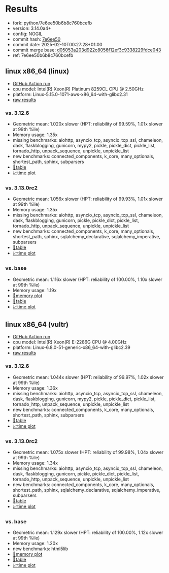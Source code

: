# Results

- fork: python/7e6ee50b6b8c760bcefb
- version: 3.14.0a4+
- config: NOGIL
- commit hash: [7e6ee50](https://github.com/python/cpython/commit/7e6ee50)
- commit date: 2025-02-10T00:27:28+01:00
- commit merge base: [d05053a203d922c8056f12ef3c9338229fdce043](https://github.com/python/cpython/commit/d05053a203d922c8056f12ef3c9338229fdce043)
- ref: 7e6ee50b6b8c760bcefb

## linux x86_64 (linux)

- [GitHub Action run](https://github.com/facebookexperimental/free-threading-benchmarking/actions/runs/13231062426)
- cpu model: Intel(R) Xeon(R) Platinum 8259CL CPU @ 2.50GHz
- platform: Linux-5.15.0-1071-aws-x86_64-with-glibc2.31
- [raw results](bm-20250210-linux-x86_64-python-7e6ee50b6b8c760bcefb-3.14.0a4%2B-7e6ee50.json)

### vs. 3.12.6

- Geometric mean: 1.020x slower (HPT: reliability of 99.59%, 1.01x slower at 99th %ile)
- Memory usage: 1.35x
- missing benchmarks: aiohttp, asyncio_tcp, asyncio_tcp_ssl, chameleon, dask, flaskblogging, gunicorn, mypy2, pickle, pickle_dict, pickle_list, tornado_http, unpack_sequence, unpickle, unpickle_list
- new benchmarks: connected_components, k_core, many_optionals, shortest_path, sphinx, subparsers
- [📄table](bm-20250210-linux-x86_64-python-7e6ee50b6b8c760bcefb-3.14.0a4%2B-7e6ee50-vs-3.12.6.md)
- [📈time plot](bm-20250210-linux-x86_64-python-7e6ee50b6b8c760bcefb-3.14.0a4%2B-7e6ee50-vs-3.12.6.svg)

### vs. 3.13.0rc2

- Geometric mean: 1.056x slower (HPT: reliability of 99.93%, 1.01x slower at 99th %ile)
- Memory usage: 1.35x
- missing benchmarks: aiohttp, asyncio_tcp, asyncio_tcp_ssl, chameleon, dask, flaskblogging, gunicorn, pickle, pickle_dict, pickle_list, tornado_http, unpack_sequence, unpickle, unpickle_list
- new benchmarks: connected_components, k_core, many_optionals, shortest_path, sphinx, sqlalchemy_declarative, sqlalchemy_imperative, subparsers
- [📄table](bm-20250210-linux-x86_64-python-7e6ee50b6b8c760bcefb-3.14.0a4%2B-7e6ee50-vs-3.13.0rc2.md)
- [📈time plot](bm-20250210-linux-x86_64-python-7e6ee50b6b8c760bcefb-3.14.0a4%2B-7e6ee50-vs-3.13.0rc2.svg)

### vs. base

- Geometric mean: 1.116x slower (HPT: reliability of 100.00%, 1.10x slower at 99th %ile)
- Memory usage: 1.19x
- [🧠memory plot](bm-20250210-linux-x86_64-python-7e6ee50b6b8c760bcefb-3.14.0a4%2B-7e6ee50-vs-base-mem.svg)
- [📄table](bm-20250210-linux-x86_64-python-7e6ee50b6b8c760bcefb-3.14.0a4%2B-7e6ee50-vs-base.md)
- [📈time plot](bm-20250210-linux-x86_64-python-7e6ee50b6b8c760bcefb-3.14.0a4%2B-7e6ee50-vs-base.svg)

## linux x86_64 (vultr)

- [GitHub Action run](https://github.com/facebookexperimental/free-threading-benchmarking/actions/runs/13231062426)
- cpu model: Intel(R) Xeon(R) E-2286G CPU @ 4.00GHz
- platform: Linux-6.8.0-51-generic-x86_64-with-glibc2.39
- [raw results](bm-20250210-vultr-x86_64-python-7e6ee50b6b8c760bcefb-3.14.0a4%2B-7e6ee50.json)

### vs. 3.12.6

- Geometric mean: 1.044x slower (HPT: reliability of 99.97%, 1.02x slower at 99th %ile)
- Memory usage: 1.36x
- missing benchmarks: aiohttp, asyncio_tcp, asyncio_tcp_ssl, chameleon, dask, flaskblogging, gunicorn, mypy2, pickle, pickle_dict, pickle_list, tornado_http, unpack_sequence, unpickle, unpickle_list
- new benchmarks: connected_components, k_core, many_optionals, shortest_path, sphinx, subparsers
- [📄table](bm-20250210-vultr-x86_64-python-7e6ee50b6b8c760bcefb-3.14.0a4%2B-7e6ee50-vs-3.12.6.md)
- [📈time plot](bm-20250210-vultr-x86_64-python-7e6ee50b6b8c760bcefb-3.14.0a4%2B-7e6ee50-vs-3.12.6.svg)

### vs. 3.13.0rc2

- Geometric mean: 1.075x slower (HPT: reliability of 99.98%, 1.04x slower at 99th %ile)
- Memory usage: 1.34x
- missing benchmarks: aiohttp, asyncio_tcp, asyncio_tcp_ssl, chameleon, dask, flaskblogging, gunicorn, pickle, pickle_dict, pickle_list, tornado_http, unpack_sequence, unpickle, unpickle_list
- new benchmarks: connected_components, k_core, many_optionals, shortest_path, sphinx, sqlalchemy_declarative, sqlalchemy_imperative, subparsers
- [📄table](bm-20250210-vultr-x86_64-python-7e6ee50b6b8c760bcefb-3.14.0a4%2B-7e6ee50-vs-3.13.0rc2.md)
- [📈time plot](bm-20250210-vultr-x86_64-python-7e6ee50b6b8c760bcefb-3.14.0a4%2B-7e6ee50-vs-3.13.0rc2.svg)

### vs. base

- Geometric mean: 1.129x slower (HPT: reliability of 100.00%, 1.12x slower at 99th %ile)
- Memory usage: 1.20x
- new benchmarks: html5lib
- [🧠memory plot](bm-20250210-vultr-x86_64-python-7e6ee50b6b8c760bcefb-3.14.0a4%2B-7e6ee50-vs-base-mem.svg)
- [📄table](bm-20250210-vultr-x86_64-python-7e6ee50b6b8c760bcefb-3.14.0a4%2B-7e6ee50-vs-base.md)
- [📈time plot](bm-20250210-vultr-x86_64-python-7e6ee50b6b8c760bcefb-3.14.0a4%2B-7e6ee50-vs-base.svg)

